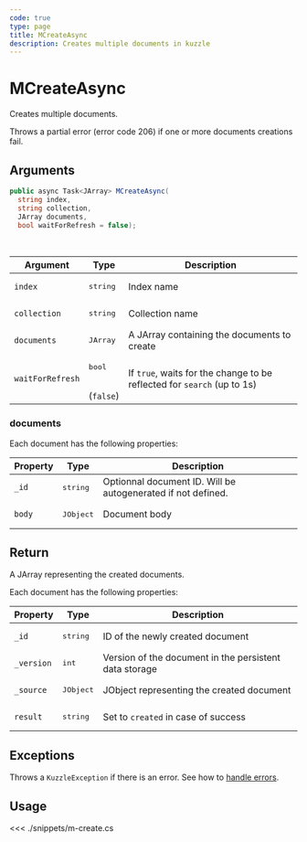 ```yaml
---
code: true
type: page
title: MCreateAsync
description: Creates multiple documents in kuzzle
---
```


# MCreateAsync

Creates multiple documents.

Throws a partial error (error code 206) if one or more documents creations fail.

## Arguments

```csharp
public async Task<JArray> MCreateAsync(
  string index,
  string collection,
  JArray documents,
  bool waitForRefresh = false);

```

<br/>

| Argument     | Type                                 | Description                                      |
| ------------ | ------------------------------------ | ------------------------------------------------ |
| `index`      | <pre>string</pre>        | Index name                                       |
| `collection` | <pre>string</pre>        | Collection name                                  |
| `documents`       | <pre>JArray</pre>        | A JArray containing the documents to create |
| `waitForRefresh`   | <pre>bool</pre><br/>(`false`)       | If `true`, waits for the change to be reflected for `search` (up to 1s)           |

### documents

Each document has the following properties:

| Property  | Type              | Description                                            |
| --------- | ----------------- | ------------------------------------------------------ |
| `_id`      | <pre>string</pre> | Optionnal document ID. Will be autogenerated if not defined.      |
| `body` | <pre>JObject</pre> | Document body |


## Return

A JArray representing the created documents.  

Each document has the following properties:

| Property  | Type              | Description                                            |
| --------- | ----------------- | ------------------------------------------------------ |
| `_id`      | <pre>string</pre> | ID of the newly created document                       |
| `_version` | <pre>int</pre> | Version of the document in the persistent data storage |
| `_source`  | <pre>JObject</pre> | JObject representing the created document          |
| `result`    | <pre>string</pre> | Set to `created` in case of success                    |

## Exceptions

Throws a `KuzzleException` if there is an error. See how to [handle errors](/sdk/csharp/1/essentials/error-handling).

## Usage

<<< ./snippets/m-create.cs
